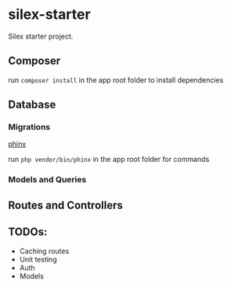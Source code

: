 # silex-starter
Silex starter project.


## Composer

run `composer install` in the app root folder to install dependencies


## Database

### Migrations

[phinx](phinx.org)

run `php vendor/bin/phinx` in the app root folder for commands

### Models and Queries


## Routes and Controllers


## TODOs:
- Caching routes
- Unit testing
- Auth
- Models
